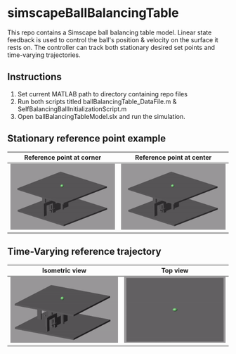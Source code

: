 # simscapeBallBalancingTable
This repo contains a Simscape ball balancing table model. Linear state feedback is used to control the ball's position & velocity on the surface it rests on. The controller can track both stationary desired set points and time-varying trajectories.

## Instructions
1. Set current MATLAB path to directory containing repo files
2. Run both scripts titled ballBalancingTable_DataFile.m & SelfBalancingBallInitializationScript.m
2. Open ballBalancingTableModel.slx and run the simulation.

## Stationary reference point example

|                            Reference point at corner                           |                            Reference point at center                            |
|:------------------------------------------------------------------------------:|:-------------------------------------------------------------------------------:|
|<img src="animations/middleReferencePoint.gif" width="400" height="150">| <img src="animations/middleReferencePoint.gif" width="400" height="150">|

## Time-Varying reference trajectory

|                            Isometric view                           |                            Top view                                             |
|:------------------------------------------------------------------------------:|:-------------------------------------------------------------------------------:|
|<img src="animations/circularMotion.gif" width="400" height="150">| <img src="animations/circularMotionTopView.gif" width="400" height="150">|
